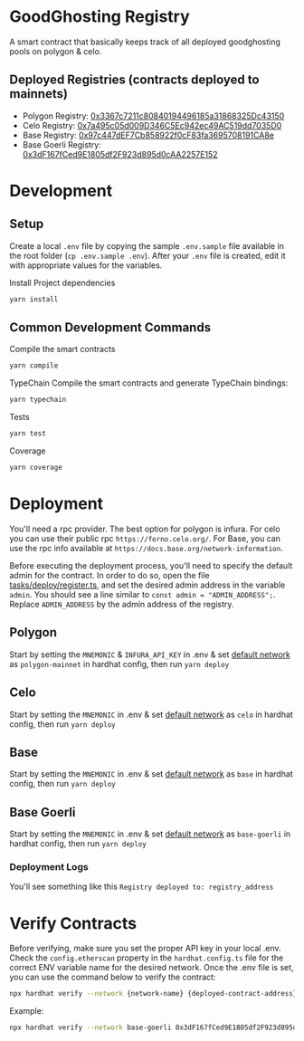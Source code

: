 # GoodGhosting Registry

A smart contract that basically keeps track of all deployed goodghosting pools on polygon & celo.

## Deployed Registries (contracts deployed to mainnets)

- Polygon Registry: [0x3367c7211c80840194496185a31868325Dc43150](https://polygonscan.com/address/0x3367c7211c80840194496185a31868325Dc43150)
- Celo Registry: [0x7a495c05d009D346C5Ec942ec49AC519dd7035D0](https://explorer.celo.org/address/0x7a495c05d009D346C5Ec942ec49AC519dd7035D0/transactions)
- Base Registry: [0x97c447dEF7Cb858922f0cF83fa3695708191CA8e](https://basescan.org/address/0x97c447def7cb858922f0cf83fa3695708191ca8e)
- Base Goerli Registry: [0x3dF167fCed9E1805df2F923d895d0cAA2257E152](https://goerli.basescan.org/address/0x3df167fced9e1805df2f923d895d0caa2257e152)

# Development

## Setup

Create a local `.env` file by copying the sample `.env.sample` file available in the root folder (`cp .env.sample .env`). After your `.env` file is created, edit it with appropriate values for the variables.

Install Project dependencies

```bash
yarn install
```

## Common Development Commands

Compile the smart contracts

```bash
yarn compile
```

TypeChain
Compile the smart contracts and generate TypeChain bindings:

```bash
yarn typechain
```

Tests

```bash
yarn test
```

Coverage

```bash
yarn coverage
```

# Deployment

You'll need a rpc provider. The best option for polygon is infura. For celo you can use their public rpc `https://forno.celo.org/`. For Base, you can use the rpc info available at `https://docs.base.org/network-information`.

Before executing the deployment process, you'll need to specify the default admin for the contract.
In order to do so, open the file [tasks/deploy/register.ts](./tasks/deploy/register.ts), and set the desired admin address in the variable `admin`.
You should see a line similar to `const admin = "ADMIN_ADDRESS";`. Replace `ADMIN_ADDRESS` by the admin address of the registry.

## Polygon

Start by setting the `MNEMONIC` & `INFURA_API_KEY` in .env & set [default network](https://github.com/Good-Ghosting/goodghosting-registry/blob/main/hardhat.config.ts#L68) as `polygon-mainnet` in hardhat config, then run `yarn deploy`

## Celo

Start by setting the `MNEMONIC` in .env & set [default network](https://github.com/Good-Ghosting/goodghosting-registry/blob/main/hardhat.config.ts#L68) as `celo` in hardhat config, then run `yarn deploy`

## Base

Start by setting the `MNEMONIC` in .env & set [default network](https://github.com/Good-Ghosting/goodghosting-registry/blob/main/hardhat.config.ts#L68) as `base` in hardhat config, then run `yarn deploy`

## Base Goerli

Start by setting the `MNEMONIC` in .env & set [default network](https://github.com/Good-Ghosting/goodghosting-registry/blob/main/hardhat.config.ts#L68) as `base-goerli` in hardhat config, then run `yarn deploy`

### Deployment Logs

You'll see something like this
`Registry deployed to: registry_address`

# Verify Contracts

Before verifying, make sure you set the proper API key in your local .env. Check the `config.etherscan` property in the `hardhat.config.ts` file for the correct ENV variable name for the desired network.
Once the .env file is set, you can use the command below to verify the contract:

```bash
npx hardhat verify --network {network-name} {deployed-contract-address} {constructor-args-deployed-contract-address}
```

Example:

```bash
npx hardhat verify --network base-goerli 0x3dF167fCed9E1805df2F923d895d0cAA2257E152 0xf6e92ee5a4beb6fe8e982971e4034afac0f0e399
```
